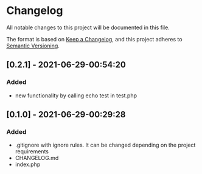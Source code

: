 # Changelog

All notable changes to this project will be documented in this file.

The format is based on [Keep a Changelog](https://keepachangelog.com/en/1.0.0/),
and this project adheres to [Semantic Versioning](https://semver.org/spec/v2.0.0.html).

## [0.2.1] - 2021-06-29-00:54:20

### Added

- new functionality by calling echo test in test.php

## [0.1.0] - 2021-06-29-00:29:28

### Added

- .gitignore with ignore rules.
  It can be changed depending on the project requirements
- CHANGELOG.md
- index.php
